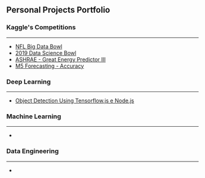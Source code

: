 ## Personal Projects Portfolio


### Kaggle's Competitions
---

- [NFL Big Data Bowl](https://www.kaggle.com/c/nfl-big-data-bowl-2020)
- [2019 Data Science Bowl](https://www.kaggle.com/c/data-science-bowl-2019)
- [ASHRAE - Great Energy Predictor III](https://www.kaggle.com/c/ashrae-energy-prediction)
- [M5 Forecasting - Accuracy](https://www.kaggle.com/c/m5-forecasting-accuracy)


### Deep Learning
---

- [Object Detection Using Tensorflow.js e Node.js](https://github.com/RodrigoLima82/ComputerVision/tree/master/Deteccao_de_objetos)


### Machine Learning
---

- 


### Data Engineering
---
- 
